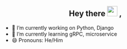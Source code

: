
<h2 align="center">
  Hey there <img src="https://media.giphy.com/media/hvRJCLFzcasrR4ia7z/giphy.gif" width="28"> ,
   <!-- I'm <a href="">Tony Robin</a>!  -->
</h2>



- 🔭 I’m currently working on Python, Django
- 🌱 I’m currently learning gRPC, microservice 
- 😄 Pronouns: He/Him

